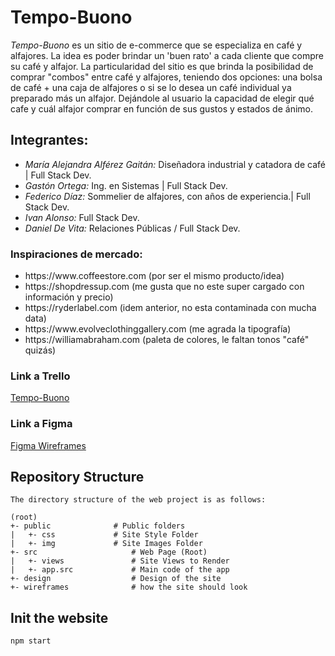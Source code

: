 <h1>Tempo-Buono</h1>
<em>Tempo-Buono</em> es un sitio de e-commerce que se especializa en café y alfajores. La idea es poder brindar un 'buen rato' a cada cliente que compre su café y alfajor. La particularidad del sitio es que brinda la posibilidad de comprar "combos" entre café y alfajores, teniendo dos opciones: una bolsa de café + una caja de alfajores o si se lo desea un café individual ya preparado más un alfajor. Dejándole al usuario la capacidad de elegir qué cafe y cuál alfajor comprar en función de sus gustos y estados de ánimo.

<h2>Integrantes:</h2>
<ul>
<li><em>María Alejandra Alférez Gaitán:</em> Diseñadora industrial y catadora de café | Full Stack Dev.  </li>
<li><em>Gastón Ortega:</em> Ing. en Sistemas | Full Stack Dev. </li>
<li><em>Federico Díaz:</em> Sommelier de alfajores, con años de experiencia.| Full Stack Dev. </li>
<li><em>Ivan Alonso:</em> Full Stack Dev. </li>
<li><em>Daniel De Vita:</em> Relaciones Públicas / Full Stack Dev. </li>
</ul>

<h3>Inspiraciones de mercado:</h3>
<ul>
<li>https://www.coffeestore.com (por ser el mismo producto/idea)</li>
<li>https://shopdressup.com (me gusta que no este super cargado con información y precio)</li>
<li>https://ryderlabel.com (idem anterior, no esta contaminada con mucha data)</li>
<li>https://www.evolveclothinggallery.com (me agrada la tipografía)</li>
<li>https://williamabraham.com (paleta de colores, le faltan tonos "café" quizás)</li>
</ul>


<h3>Link a Trello</h3>
<a href= "https://trello.com/b/VNwKT7Bx/tempobuono">Tempo-Buono</a>

<h3>Link a Figma</h3>
<a href= "https://www.figma.com/file/mG0GaR2AD4m3HHTT4DiFjd/TempoBuono?node-id=0%3A1">Figma Wireframes</a>

## Repository Structure
    The directory structure of the web project is as follows:

    (root)
    +- public              # Public folders
    |   +- css             # Site Style Folder
    |   +- img             # Site Images Folder
    +- src                     # Web Page (Root)
    |   +- views               # Site Views to Render
    |   +- app.src             # Main code of the app
    +- design                  # Design of the site
    +- wireframes              # how the site should look 

## Init the website
```shell
npm start
```

